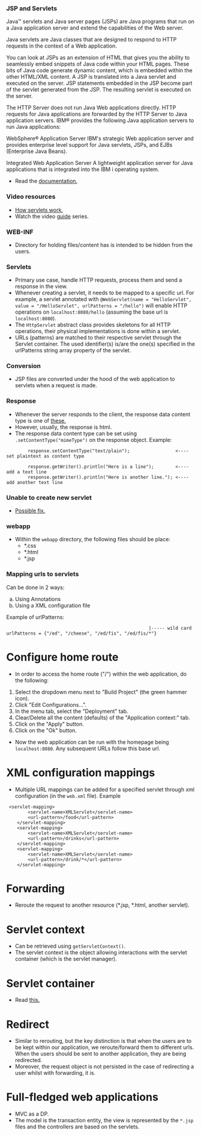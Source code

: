 ### JSP and Servlets
Java™ servlets and Java server pages (JSPs) are Java programs that run on a Java application server and extend the capabilities of the Web server.

Java servlets are Java classes that are designed to respond to HTTP requests in the context of a Web application.

You can look at JSPs as an extension of HTML that gives you the ability to seamlessly embed snippets of Java code within your HTML pages. These bits of Java code generate dynamic content, which is embedded within the other HTML/XML content. A JSP is translated into a Java servlet and executed on the server. JSP statements embedded in the JSP become part of the servlet generated from the JSP. The resulting servlet is executed on the server.

The HTTP Server does not run Java Web applications directly. HTTP requests for Java applications are forwarded by the HTTP Server to Java application servers. IBM® provides the following Java application servers to run Java applications:

WebSphere® Application Server
IBM's strategic Web application server and provides enterprise level support for Java servlets, JSPs, and EJBs (Enterprise Java Beans).

Integrated Web Application Server
A lightweight application server for Java applications that is integrated into the IBM i operating system.

- Read the <a href="https://www.ibm.com/docs/en/i/7.2?topic=java-jsp-servlet-programming">documentation.</a>

### Video resources
- <a href="https://www.youtube.com/watch?v=pxmWgTRETi4">How servlets work.</a>
- Watch the video <a href="https://www.youtube.com/watch?v=0FpLve7ffoY&list=PLfu_Bpi_zcDOn8ajnuLY6g1C6hc_eeDFl&index=1">guide</a> series.

### WEB-INF
- Directory for holding files/content has is intended to be hidden from the users.

### Servlets
- Primary use case, handle HTTP requests, process them and send a response in the view.
- Whenever creating a servlet, it needs to be mapped to a specific url. For example, a
servlet annotated with `@WebServlet(name = "HelloServlet", value = "/HelloServlet", urlPatterns = "/hello")`
will enable HTTP operations on `localhost:8080/hello` (assuming the base url is `localhost:8080`).
- The `HttpServlet` abstract class provides skeletons for all HTTP operations, their physical implementations is done
within a servlet.
- URLs (patterns) are matched to their respective servlet through the Servlet container. The used identifier(s)
is/are the one(s) specified in the urlPatterns string array property of the servlet.

### Conversion
- JSP files are converted under the hood of the web application to servlets when a request is made.

### Response
- Whenever the server responds to the client, the response data content type is one of <a href="https://developer.mozilla.org/en-US/docs/Web/HTTP/Basics_of_HTTP/MIME_types">these.</a>
- However, usually, the response is html.
- The response data content type can be set using `.setContentType("mimeType")` on the response object.
Example:
```
        response.setContentType("text/plain");                 <---- set plaintext as content type
                        
        response.getWriter().println("Here is a line");        <---- add a text line
        response.getWriter().println("Here is another line."); <---- add another text line
```

### Unable to create new servlet
- <a href="https://www.youtube.com/watch?v=NQZSbZZvXbo">Possible fix.</a>

### webapp
- Within the `webapp` directory, the following files should be place:
    - *.css
    - *.html
    - *.jsp

### Mapping urls to servlets
Can be done in 2 ways:
<ol type="a">
  <li>Using Annotations</li>
  <li>Using a XML configuration file</li>
</ol>

Example of urlPatterns:
```
                                                     |----- wild card
urlPatterns = {"/ed", "/cheese", "/ed/fis", "/ed/fis/*"}
```

# Configure home route
- In order to access the home route ("/") within the web application, do the following:
1. Select the dropdown menu next to "Build Project" (the green hammer icon).
2. Click "Edit Configurations...".
3. In the menu tab, select the "Deployment" tab.
4. Clear/Delete all the content (defaults) of the "Application context:" tab.
5. Click on the "Apply" button.
6. Click on the "Ok" button.
- Now the web application can be run with the homepage being `localhost:8080`. Any subsequent URLs
follow this base url.

# XML configuration mappings
- Multiple URL mappings can be added for a specified servlet through xml configuration (in the `web.xml` file).
Example
```
 <servlet-mapping>
        <servlet-name>XMLServlet</servlet-name>
        <url-pattern>/food</url-pattern>
    </servlet-mapping>
    <servlet-mapping>
        <servlet-name>XMLServlet</servlet-name>
        <url-pattern>/drinks</url-pattern>
    </servlet-mapping>
    <servlet-mapping>
        <servlet-name>XMLServlet</servlet-name>
        <url-pattern>/drink/*</url-pattern>
    </servlet-mapping>
```

# Forwarding
- Reroute the request to another resource (*.jsp, *.html, another servlet).

# Servlet context
- Can be retrieved using `getServletContext()`.
- The servlet context is the object allowing interactions with the servlet container (which is the servlet manager).

# Servlet container
- Read <a href="https://dzone.com/articles/what-servlet-container">this.</a>

# Redirect
- Similar to rerouting, but the key distinction is that when the users are to be kept within our application, we reroute/forward them
to different urls. When the users should be sent to another application, they are being redirected.
- Moreover, the request object is not persisted in the case of redirecting a user whilst with forwarding, it is.

# Full-fledged web applications
- MVC as a DP.
- The model is the transaction entity, the view is represented by the `*.jsp` files and the controllers are based on the servlets.